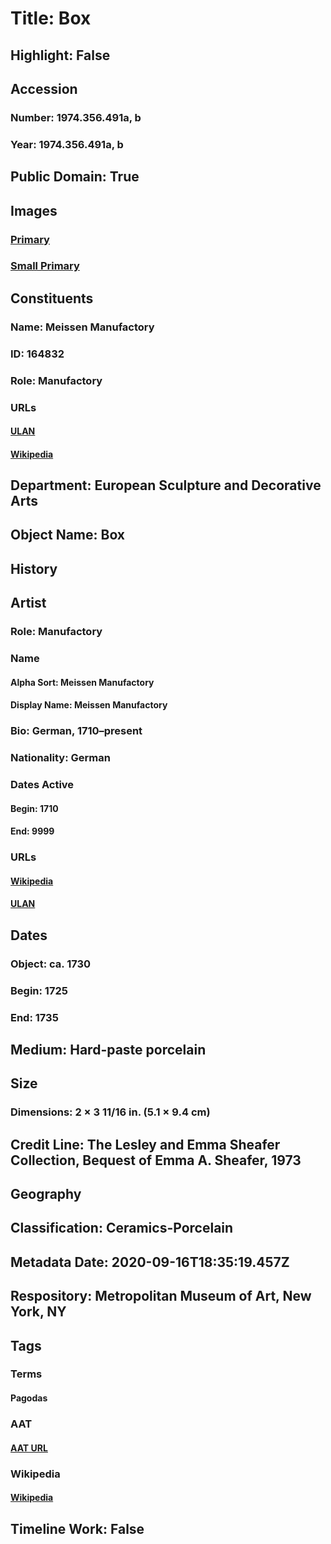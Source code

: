 # Title: Box
## Highlight: False
## Accession
### Number: 1974.356.491a, b
### Year: 1974.356.491a, b
## Public Domain: True
## Images
### [Primary](https://images.metmuseum.org/CRDImages/es/original/205186.jpg)
### [Small Primary](https://images.metmuseum.org/CRDImages/es/web-large/205186.jpg)
## Constituents
### Name: Meissen Manufactory
### ID: 164832
### Role: Manufactory
### URLs
#### [ULAN](http://vocab.getty.edu/page/ulan/500054662)
#### [Wikipedia](https://www.wikidata.org/wiki/Q822407)
## Department: European Sculpture and Decorative Arts
## Object Name: Box
## History
## Artist
### Role: Manufactory
### Name
#### Alpha Sort: Meissen Manufactory
#### Display Name: Meissen Manufactory
### Bio: German, 1710–present
### Nationality: German
### Dates Active
#### Begin: 1710
#### End: 9999
### URLs
#### [Wikipedia](https://www.wikidata.org/wiki/Q822407)
#### [ULAN](http://vocab.getty.edu/page/ulan/500054662)
## Dates
### Object: ca. 1730
### Begin: 1725
### End: 1735
## Medium: Hard-paste porcelain
## Size
### Dimensions: 2 × 3 11/16 in. (5.1 × 9.4 cm)
## Credit Line: The Lesley and Emma Sheafer Collection, Bequest of Emma A. Sheafer, 1973
## Geography
## Classification: Ceramics-Porcelain
## Metadata Date: 2020-09-16T18:35:19.457Z
## Respository: Metropolitan Museum of Art, New York, NY
## Tags
### Terms
#### Pagodas
### AAT
#### [AAT URL](http://vocab.getty.edu/page/aat/300004829)
### Wikipedia
#### [Wikipedia]()
## Timeline Work: False